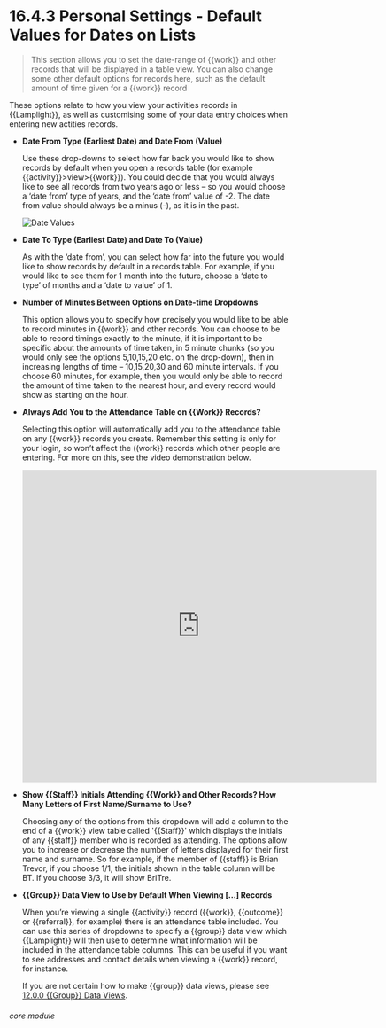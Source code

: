 # 16.4.3 Personal Settings - Default Values for Dates on Lists

> This section allows you to set the date-range of {{work}} and other records that will be displayed in a table view. You can also change some other default options for records here, such as the default amount of time given for a {{work}} record



These options relate to how you view your activities records in {{Lamplight}}, as well as customising some of your data entry choices when entering new actities records.

- **Date From Type (Earliest Date) and Date From (Value)**

   Use these drop-downs to select how far back you would like to show records by default when you open a records table (for example {{activity}}>view>{{work}}). You could decide that you would always like to see all records from two years ago or less – so you would choose a ‘date from’ type of years, and the ‘date from’ value of -2. The date from value should always be a minus (-), as it is in the past.

   ![Date Values](16.4.3a.png)

- **Date To Type (Earliest Date) and Date To (Value)** 

   As with the ‘date from’, you can select how far into the future you would like to show records by default in a records table. For example, if you would like to see them for 1 month into the future, choose a ‘date to type’ of months and a ‘date to value’ of 1. 

- **Number of Minutes Between Options on Date-time Dropdowns**

   This option allows you to specify how precisely you would like to be able to record minutes in {{work}} and other records. You can choose to be able to record timings exactly to the minute, if it is important to be specific about the amounts of time taken, in 5 minute chunks (so you would only see the options 5,10,15,20 etc. on the drop-down), then in increasing lengths of time – 10,15,20,30 and 60 minute intervals. If you choose 60 minutes, for example, then you would only be able to record the amount of time taken to the nearest hour, and every record would show as starting on the hour.

- **Always Add You to the Attendance Table on {{Work}} Records?**

   Selecting this option will automatically add you to the attendance table on any {{work}} records you create. Remember this setting is only for your login, so won’t affect the ((work}} records which other people are entering. For more on this, see the video demonstration below.
   
   <iframe src="https://player.vimeo.com/video/279243646" width="640" height="564" frameborder="0" allow="autoplay; fullscreen" allowfullscreen></iframe>

- **Show {{Staff}} Initials Attending {{Work}} and Other Records? How Many Letters of First Name/Surname to Use?**

   Choosing any of the options from this dropdown will add a column to the end of a {{work}} view table called '{{Staff}}' which displays the initials of any {{staff}} member who is recorded as attending. The options allow you to increase or decrease the number of letters displayed for their first name and surname. So for example, if the member of {{staff}} is Brian Trevor, if you choose 1/1, the initials shown in the table column will be BT. If you choose 3/3, it will show BriTre.

- **{{Group}} Data View to Use by Default When Viewing […] Records**

   When you’re viewing a single {{activity}} record ({{work}}, {{outcome}} or {{referral}}, for example) there is an attendance table included. You can use this series of dropdowns to specify a {{group}} data view which {{Lamplight}} will then use to determine what information will be included in the attendance table columns. This can be useful if you want to see addresses and contact details when viewing a {{work}} record, for instance. 

   If you are not certain how to make {{group}} data views, please see [12.0.0 {{Group}} Data Views](/help;/index/12.2.0).
   
  
   

###### core module
